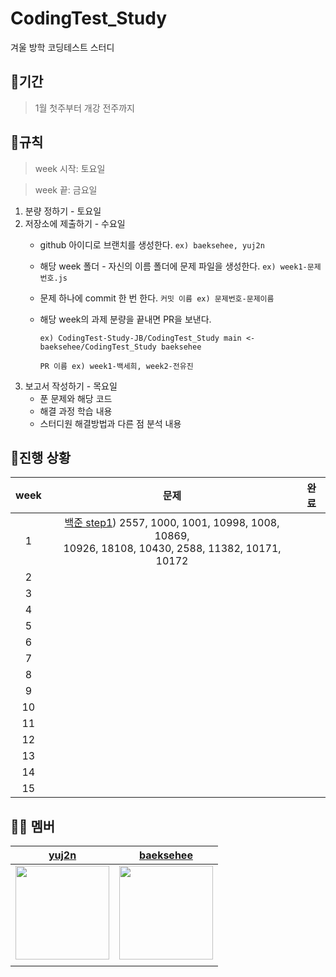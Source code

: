 # CodingTest_Study
겨울 방학 코딩테스트 스터디 

## 📍기간
> 1월 첫주부터 개강 전주까지

## 📍규칙
> week 시작: 토요일

> week 끝: 금요일

1. 분량 정하기 - 토요일
2. 저장소에 제출하기 - 수요일
   - github 아이디로 브랜치를 생성한다. `ex) baeksehee, yuj2n`
   - 해당 week 폴더 - 자신의 이름 폴더에 문제 파일을 생성한다. `ex) week1-문제번호.js`
   - 문제 하나에 commit 한 번 한다. `커밋 이름 ex) 문제번호-문제이름`
   - 해당 week의 과제 분량을 끝내면 PR을 보낸다.
     
     `ex) CodingTest-Study-JB/CodingTest_Study main <- baeksehee/CodingTest_Study baeksehee`
     
     `PR 이름 ex) week1-백세희, week2-전유진`
3. 보고서 작성하기 - 목요일
    - 푼 문제와 해당 코드
    - 해결 과정 학습 내용
    - 스터디원 해결방법과 다른 점 분석 내용

## 📍진행 상황
| week | 문제 | 완료 |
| :--: | :--: | :--: |
|1     |[백준 step1]( https://www.acmicpc.net/step/1 )) 2557, 1000, 1001, 10998, 1008, 10869, </br>10926, 18108, 10430, 2588, 11382, 10171, 10172  |      |
|2     |      |      |  
|3     |      |      |
|4     |      |      |
|5     |      |      |
|6     |      |      |
|7     |      |      |
|8     |      |      |
|9     |      |      |
|10    |      |      |
|11    |      |      |
|12    |      |      |
|13    |      |      |
|14    |      |      |
|15    |      |      |
## 👋🏻 멤버
|                              [yuj2n](https://github.com/yuj2n)                               |                            [baeksehee](https://github.com/baeksehee)                            |
| :-----------------------------------------------------------------------------------------------: | :---------------------------------------------------------------------------------------------: |
| <img src = "https://avatars.githubusercontent.com/u/101913688?v=4" witdh = 150px height = 150px/> | <img src ="https://avatars.githubusercontent.com/u/107687216?v=4" width =150px height = 150px/> |
|                                                                                                   |                                                                                                 |
